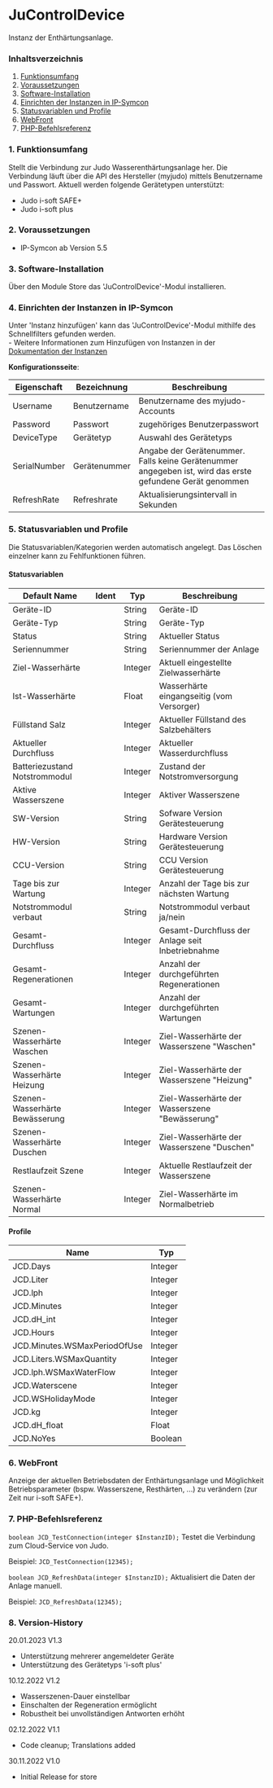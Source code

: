 # JuControlDevice
Instanz der Enthärtungsanlage.

### Inhaltsverzeichnis

1. [Funktionsumfang](#1-funktionsumfang)
2. [Voraussetzungen](#2-voraussetzungen)
3. [Software-Installation](#3-software-installation)
4. [Einrichten der Instanzen in IP-Symcon](#4-einrichten-der-instanzen-in-ip-symcon)
5. [Statusvariablen und Profile](#5-statusvariablen-und-profile)
6. [WebFront](#6-webfront)
7. [PHP-Befehlsreferenz](#7-php-befehlsreferenz)

### 1. Funktionsumfang

Stellt die Verbindung zur Judo Wasserenthärtungsanlage her. Die Verbindung läuft über die API des Hersteller (myjudo) mittels Benutzername und Passwort. Aktuell werden folgende Gerätetypen unterstützt:
* Judo i-soft SAFE+
* Judo i-soft plus

### 2. Voraussetzungen

- IP-Symcon ab Version 5.5

### 3. Software-Installation

Über den Module Store das 'JuControlDevice'-Modul installieren.

### 4. Einrichten der Instanzen in IP-Symcon

 Unter 'Instanz hinzufügen' kann das 'JuControlDevice'-Modul mithilfe des Schnellfilters gefunden werden.  
	- Weitere Informationen zum Hinzufügen von Instanzen in der [Dokumentation der Instanzen](https://www.symcon.de/service/dokumentation/konzepte/instanzen/#Instanz_hinzufügen)

__Konfigurationsseite__:

| Eigenschaft            | Bezeichnung     		    | Beschreibung                                                                                             |
|------------------------|-----------------------|----------------------------------------------------------------------------------------------------------|
| Username               | Benutzername        	 | Benutzername des myjudo-Accounts                                                                         |
| Password               | Passwort      		      | zugehöriges Benutzerpasswort                                                                             |
| DeviceType             | Gerätetyp		           | Auswahl des Gerätetyps                                                                                   |
| SerialNumber | Gerätenummer		     | Angabe der Gerätenummer. Falls keine Gerätenummer angegeben ist, wird das erste gefundene Gerät genommen |
| RefreshRate            | Refreshrate		         | Aktualisierungsintervall in Sekunden                                                                     |

### 5. Statusvariablen und Profile

Die Statusvariablen/Kategorien werden automatisch angelegt. Das Löschen einzelner kann zu Fehlfunktionen führen.

#### Statusvariablen

| Default Name		                 | Ident | Typ     	 | Beschreibung                    |
|--------------------------------|-------|-----------|---------------------------------|
| Geräte-ID		                    |       | String	   | Geräte-ID |
| Geräte-Typ		                   |       | String	   | Geräte-Typ |
| Status			                      |       | String	   | Aktueller Status |
| Seriennummer		                 |       | String	   | Seriennummer der Anlage |
| Ziel-Wasserhärte	              |       | Integer	  | Aktuell eingestellte Zielwasserhärte |
| Ist-Wasserhärte	               |       | Float		   | Wasserhärte eingangseitig (vom Versorger) |
| Füllstand Salz	                |       | Integer	  | Aktueller Füllstand des Salzbehälters |
| Aktueller Durchfluss           |       | Integer	  | Aktueller Wasserdurchfluss |
| Batteriezustand Notstrommodul  |       | Integer	  | Zustand der Notstromversorgung |
| Aktive Wasserszene	            |       | Integer	  | Aktiver Wasserszene |
| SW-Version			                  |       | String	   | Sofware Version Gerätesteuerung |
| HW-Version			                  |       | String	   | Hardware Version Gerätesteuerung |
| CCU-Version			                 |       | String	   | CCU Version Gerätesteuerung |
| Tage bis zur Wartung	          |       | Integer	  | Anzahl der Tage bis zur nächsten Wartung |
| Notstrommodul verbaut          |       | String	   | Notstrommodul verbaut ja/nein |
| Gesamt-Durchfluss	             |       | Integer	  | Gesamt-Durchfluss der Anlage seit Inbetriebnahme |
| Gesamt-Regenerationen          |       | Integer	  | Anzahl der durchgeführten Regenerationen |
| Gesamt-Wartungen		             |       | Integer	  | Anzahl der durchgeführten Wartungen |
| Szenen-Wasserhärte Waschen     |       | Integer	  | Ziel-Wasserhärte der Wasserszene "Waschen" |
| Szenen-Wasserhärte Heizung     |       | Integer	  | Ziel-Wasserhärte der Wasserszene "Heizung" |
| Szenen-Wasserhärte Bewässerung |       | Integer	  | Ziel-Wasserhärte der Wasserszene "Bewässerung" |
| Szenen-Wasserhärte Duschen     |       | Integer	  | Ziel-Wasserhärte der Wasserszene "Duschen" |
| Restlaufzeit Szene			          |       | Integer	  | Aktuelle Restlaufzeit der Wasserszene |
| Szenen-Wasserhärte Normal		    |       | Integer	  | Ziel-Wasserhärte im Normalbetrieb |


#### Profile

| Name | Typ |
|------|-----|
| JCD.Days | Integer |
| JCD.Liter| Integer |
| JCD.lph | Integer |
| JCD.Minutes | Integer |
| JCD.dH_int | Integer |
| JCD.Hours | Integer |
| JCD.Minutes.WSMaxPeriodOfUse | Integer |
| JCD.Liters.WSMaxQuantity | Integer |
| JCD.lph.WSMaxWaterFlow | Integer |
| JCD.Waterscene | Integer |
| JCD.WSHolidayMode | Integer |
| JCD.kg | Integer |
| JCD.dH_float | Float |
| JCD.NoYes | Boolean |

### 6. WebFront

Anzeige der aktuellen Betriebsdaten der Enthärtungsanlage und Möglichkeit Betriebsparameter (bspw. Wasserszene, Resthärten, ...) zu verändern (zur Zeit nur i-soft SAFE+).

### 7. PHP-Befehlsreferenz

`boolean JCD_TestConnection(integer $InstanzID);`
Testet die Verbindung zum Cloud-Service von Judo.

Beispiel:
`JCD_TestConnection(12345);`

`boolean JCD_RefreshData(integer $InstanzID);`
Aktualisiert die Daten der Anlage manuell.

Beispiel:
`JCD_RefreshData(12345);`

### 8. Version-History
20.01.2023
V1.3
- Unterstützung mehrerer angemeldeter Geräte
- Unterstützung des Gerätetyps 'i-soft plus'

10.12.2022
V1.2
- Wasserszenen-Dauer einstellbar
- Einschalten der Regeneration ermöglicht
- Robustheit bei unvollständigen Antworten erhöht

02.12.2022
V1.1 
- Code cleanup; Translations added

30.11.2022
V1.0
- Initial Release for store